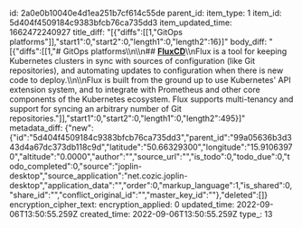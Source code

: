 id: 2a0e0b10040e4d1ea251b7cf614c55de
parent_id: 
item_type: 1
item_id: 5d404f4509184c9383bfcb76ca735dd3
item_updated_time: 1662472240927
title_diff: "[{\"diffs\":[[1,\"GitOps platforms\"]],\"start1\":0,\"start2\":0,\"length1\":0,\"length2\":16}]"
body_diff: "[{\"diffs\":[[1,\"# GitOps platforms\\\n\\\n## [**FluxCD**](https://fluxcd.io/)\\\nFlux is a tool for keeping Kubernetes clusters in sync with sources of configuration (like Git repositories), and automating updates to configuration when there is new code to deploy.\\\n\\\nFlux is built from the ground up to use Kubernetes' API extension system, and to integrate with Prometheus and other core components of the Kubernetes ecosystem. Flux supports multi-tenancy and support for syncing an arbitrary number of Git repositories.\"]],\"start1\":0,\"start2\":0,\"length1\":0,\"length2\":495}]"
metadata_diff: {"new":{"id":"5d404f4509184c9383bfcb76ca735dd3","parent_id":"99a05636b3d343d4a67dc373db118c9d","latitude":"50.66329300","longitude":"15.91063970","altitude":"0.0000","author":"","source_url":"","is_todo":0,"todo_due":0,"todo_completed":0,"source":"joplin-desktop","source_application":"net.cozic.joplin-desktop","application_data":"","order":0,"markup_language":1,"is_shared":0,"share_id":"","conflict_original_id":"","master_key_id":""},"deleted":[]}
encryption_cipher_text: 
encryption_applied: 0
updated_time: 2022-09-06T13:50:55.259Z
created_time: 2022-09-06T13:50:55.259Z
type_: 13
